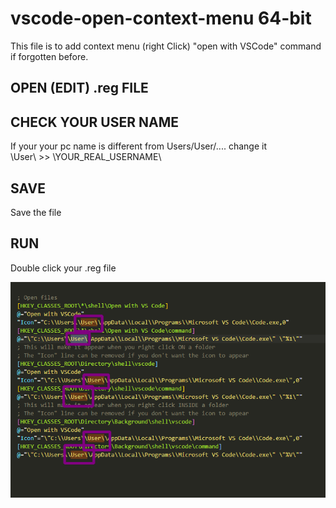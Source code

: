 # vscode-open-context-menu 64-bit
This file is to add context menu (right Click) "open with VSCode" command if forgotten before.

## OPEN (EDIT) .reg FILE

## CHECK YOUR USER NAME

If your your pc name is different from Users/User/.... change it
<br>
 \User\     >>       \YOUR_REAL_USERNAME\


## SAVE
Save the file

## RUN
Double click your .reg file 


<img src="USER_NAME.png">